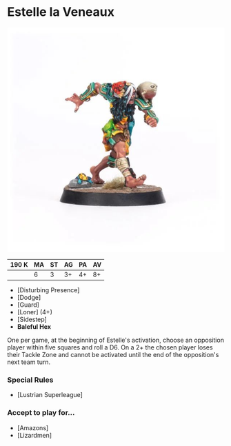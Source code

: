 # Estelle la Veneaux

![](../media/starplayers/BBEstellelaVeneauxLead.jpg)

| 190 K  | MA | ST | AG | PA | AV |
| --- | --- | --- | --- | --- | --- |
| | 6 | 3 | 3+ | 4+ | 8+ |

* [Disturbing Presence]
* [Dodge]
* [Guard]
* [Loner] (4+)
* [Sidestep]
* **Baleful Hex**

One per game, at the beginning of Estelle's activation, choose an opposition player within five squares and roll a D6. On a 2+ the chosen player loses their Tackle Zone and cannot be activated until the end of the opposition's next team turn.

### Special Rules
* [Lustrian Superleague]

### Accept to play for...
* [Amazons]
* [Lizardmen]
